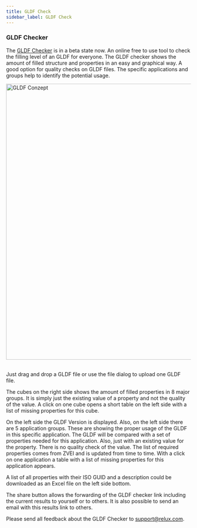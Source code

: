 ```yaml
---
title: GLDF Check
sidebar_label: GLDF Check
---
```

<!-- markdownlint-disable MD033 (no html im markdown) -->

### GLDF Checker

The [GLDF Checker](https://gldf-checker.relux.com/) is in a beta state now. An online free to use tool to check the filling level of an GLDF for everyone. The GLDF checker shows the amount of filled structure and properties in an easy and graphical way. A good option for quality checks on GLDF files. The specific applications and groups help to identify the potential usage.

<img src="static/img/docs/overview/GLDF_Checker.png" alt="GLDF Conzept" width="750" /><br/><br/>

Just drag and drop a GLDF file or use the file dialog to upload one GLDF file.

The cubes on the right side shows the amount of filled properties in 8 major groups. It is simply just the existing value of a property and not the quality of the value. A click on one cube opens a short table on the left side with a list of missing properties for this cube.

On the left side the GLDF Version is displayed. Also, on the left side there are 5 application groups. These are showing the proper usage of the GLDF in this specific application. The GLDF will be compared with a set of properties needed for this application. Also, just with an existing value for the property. There is no quality check of the value. The list of required properties comes from ZVEI and is updated from time to time. With a click on one application a table with a list of missing properties for this application appears.

A list of all properties with their ISO GUID and a description could be downloaded as an Excel file on the left side bottom.

The share button allows the forwarding of the GLDF checker link including the current results to yourself or to others. It is also possible to send an email with this results link to others.

Please send all feedback about the GLDF Checker to <support@relux.com>.
